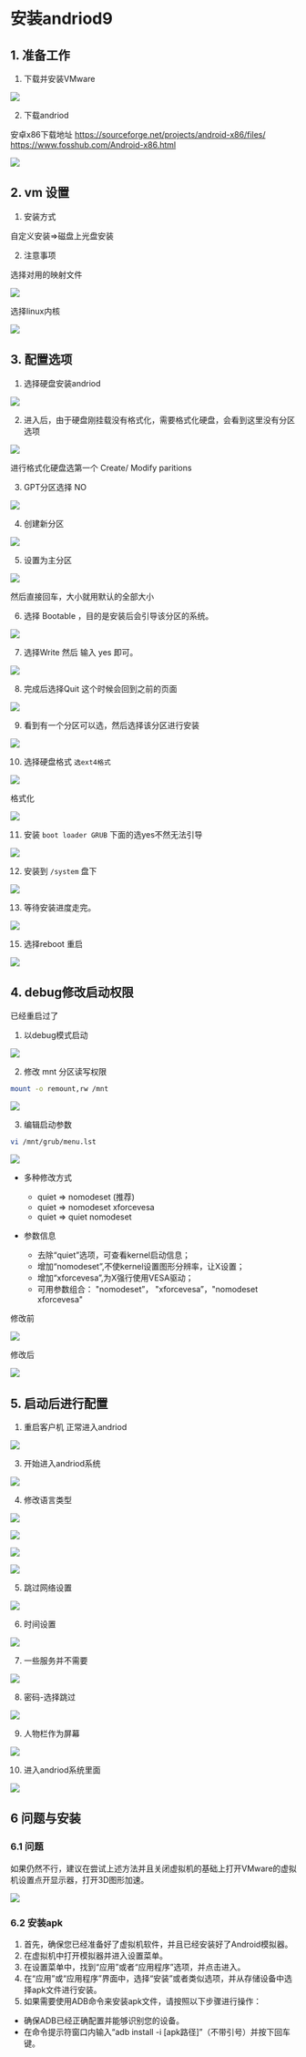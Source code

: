 # 安装andriod9

## 1. 准备工作

1. 下载并安装VMware

![](/simulate/vmware/system/001.png)


2. 下载andriod

安卓x86下载地址
https://sourceforge.net/projects/android-x86/files/
https://www.fosshub.com/Android-x86.html

![](/simulate/vmware/system/099.png)

## 2. vm 设置

1. 安装方式

自定义安装=>磁盘上光盘安装

2. 注意事项

选择对用的映射文件

![](/simulate/vmware/system/100.png)

选择linux内核

![](/simulate/vmware/system/101.png)



## 3. 配置选项

1. 选择硬盘安装andriod

![](/simulate/vmware/system/102.png)

2.  进入后，由于硬盘刚挂载没有格式化，需要格式化硬盘，会看到这里没有分区选项

![](/simulate/vmware/system/103.png)

进行格式化硬盘选第一个 Create/ Modify paritions

3. GPT分区选择 NO

![](/simulate/vmware/system/104.png)

4. 创建新分区

![](/simulate/vmware/system/105.png)

5. 设置为主分区

![](/simulate/vmware/system/106.png)

然后直接回车，大小就用默认的全部大小

6. 选择 Bootable ，目的是安装后会引导该分区的系统。

![](/simulate/vmware/system/107.png)

7. 选择Write 然后 输入 yes 即可。

![](/simulate/vmware/system/108.png)

8. 完成后选择Quit 这个时候会回到之前的页面

![](/simulate/vmware/system/109.png)

9. 看到有一个分区可以选，然后选择该分区进行安装

![](/simulate/vmware/system/110.png)

10. 选择硬盘格式 `选ext4格式`

![](/simulate/vmware/system/111.png)

格式化

![](/simulate/vmware/system/112.png)

11. 安装 `boot loader GRUB`  下面的选yes不然无法引导

![](/simulate/vmware/system/113.png)

12. 安装到 `/system` 盘下 

![](/simulate/vmware/system/114.png)

13. 等待安装进度走完。

![](/simulate/vmware/system/115.png)

15. 选择reboot 重启

![](/simulate/vmware/system/116.png)

## 4. debug修改启动权限

已经重启过了

1. 以debug模式启动

![](/simulate/vmware/system/117.png)

2. 修改 mnt 分区读写权限

```sh
mount -o remount,rw /mnt
```

![](/simulate/vmware/system/118.png)

3. 编辑启动参数

```sh
vi /mnt/grub/menu.lst
```

![](/simulate/vmware/system/119.png)

- 多种修改方式
  - quiet => nomodeset (推荐)
  - quiet => nomodeset xforcevesa
  - quiet => quiet nomodeset

- 参数信息
  - 去除“quiet”选项，可查看kernel启动信息；
  - 增加“nomodeset”,不使kernel设置图形分辨率，让X设置；
  - 增加“xforcevesa”,为X强行使用VESA驱动；
  - 可用参数组合： "nomodeset”， "xforcevesa”，"nomodeset xforcevesa"

修改前

![](/simulate/vmware/system/120.png)

修改后

![](/simulate/vmware/system/121.png)




## 5. 启动后进行配置

1. 重启客户机  正常进入andriod

![](/simulate/vmware/system/122.png)

3. 开始进入andriod系统

![](/simulate/vmware/system/123.png)

4. 修改语言类型

![](/simulate/vmware/system/124.png)

![](/simulate/vmware/system/125.png)

![](/simulate/vmware/system/126.png)

![](/simulate/vmware/system/127.png)

5. 跳过网络设置

![](/simulate/vmware/system/128.png)

6. 时间设置

![](/simulate/vmware/system/129.png)

7. 一些服务并不需要

![](/simulate/vmware/system/130.png)

8. 密码-选择跳过

![](/simulate/vmware/system/131.png)

9. 人物栏作为屏幕

![](/simulate/vmware/system/132.png)

10. 进入andriod系统里面

![](/simulate/vmware/system/133.png)

## 6 问题与安装

### 6.1 问题

如果仍然不行，建议在尝试上述方法并且关闭虚拟机的基础上打开VMware的虚拟机设置点开显示器，打开3D图形加速。

![](/simulate/vmware/system/129.png)


### 6.2 安装apk

1. 首先，确保您已经准备好了虚拟机软件，并且已经安装好了Android模拟器。
2. 在虚拟机中打开模拟器并进入设置菜单。
3. 在设置菜单中，找到“应用”或者“应用程序”选项，并点击进入。
4. 在“应用”或“应用程序”界面中，选择“安装”或者类似选项，并从存储设备中选择apk文件进行安装。
5. 如果需要使用ADB命令来安装apk文件，请按照以下步骤进行操作：
  - 确保ADB已经正确配置并能够识别您的设备。
  - 在命令提示符窗口内输入“adb install -i [apk路径]”（不带引号）并按下回车键。

